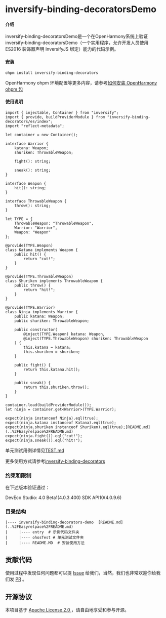 # inversify-binding-decoratorsDemo

#### 介绍
inversify-binding-decoratorsDemo是一个在OpenHarmony系统上验证inversify-binding-decoratorsDemo（一个实用程序，允许开发人员使用 ES2016 装饰器声明 InversifyJS 绑定）能力的代码示例。

#### 安装
```shell
ohpm install inversify-binding-decorators
```
OpenHarmony ohpm 环境配置等更多内容，请参考[如何安装 OpenHarmony ohpm 包](https://gitee.com/openharmony-tpc/docs/blob/master/OpenHarmony_har_usage.md)

#### 使用说明

````
import { injectable, Container } from "inversify";
import { provide, buildProviderModule } from "inversify-binding-decorators/es/index";
import "reflect-metadata";

let container = new Container();

interface Warrior {
    katana: Weapon;
    shuriken: ThrowableWeapon;

    fight(): string;
    
    sneak(): string;
}

interface Weapon {
    hit(): string;
}

interface ThrowableWeapon {
    throw(): string;
}

let TYPE = {
    ThrowableWeapon: "ThrowableWeapon",
    Warrior: "Warrior",
    Weapon: "Weapon"
};

@provide(TYPE.Weapon)
class Katana implements Weapon {
    public hit() {
        return "cut!";
    }
}

@provide(TYPE.ThrowableWeapon)
class Shuriken implements ThrowableWeapon {
    public throw() {
        return "hit!";
    }
}

@provide(TYPE.Warrior)
class Ninja implements Warrior {
    public katana: Weapon;
    public shuriken: ThrowableWeapon;
    
    public constructor(
        @inject(TYPE.Weapon) katana: Weapon,
        @inject(TYPE.ThrowableWeapon) shuriken: ThrowableWeapon
    ) {
        this.katana = katana;
        this.shuriken = shuriken;
    }
    
    public fight() {
        return this.katana.hit();
    }
    
    public sneak() {
        return this.shuriken.throw();
    }
}

container.load(buildProviderModule());
let ninja = container.get<Warrior>(TYPE.Warrior);

expect(ninja instanceof Ninja).eql(true);
expect(ninja.katana instanceof Katana).eql(true);
expect(ninja.shuriken instanceof Shuriken).eql(true);[README.md](..%2FEasyrelpace%2FREADME.md)
expect(ninja.fight()).eql("cut!");
expect(ninja.sneak()).eql("hit!");
````

单元测试用例详情见[TEST.md](https://gitee.com/openharmony-tpc/openharmony_tpc_samples/blob/master/inversify-binding-decorators-demo/TEST.md)

更多使用方式请参考[inversify-binding-decorators](https://github.com/inversify/inversify-binding-decorators)

### 约束和限制

在下述版本验证通过：

DevEco Studio: 4.0 Beta1(4.0.3.400) SDK API10(4.0.9.6)

### 目录结构

````
|---- inversify-binding-decorators-demo  [README.md](..%2FEasyrelpace%2FREADME.md)
|     |---- entry  # 示例代码文件夹
|     |---- ohosTest # 单元测试文件夹
|     |---- README.MD  # 安装使用方法  
````

## 贡献代码

使用过程中发现任何问题都可以提 [Issue](https://gitee.com/openharmony-tpc/openharmony_tpc_samples/issues)
给我们，当然，我们也非常欢迎你给我们发 [PR](https://gitee.com/openharmony-tpc/openharmony_tpc_samples/pulls) 。

## 开源协议

本项目基于 [ Apache License 2.0 ](https://gitee.com/openharmony-tpc/openharmony_tpc_samples/blob/master/inversify-binding-decorators-demo/LICENSE) ，请自由地享受和参与开源。
